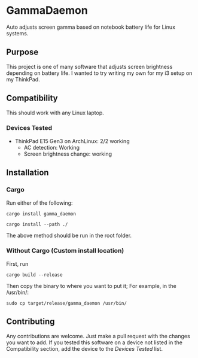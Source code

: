# GammaDaemon
Auto adjusts screen gamma based on notebook battery life for Linux systems.

## Purpose
This project is one of many software that adjusts screen brightness depending on battery life. I wanted to try writing my own for my i3 setup on my ThinkPad.

## Compatibility
This should work with any Linux laptop.

### Devices Tested
- ThinkPad E15 Gen3 on ArchLinux: 2/2 working
    - AC detection: Working
    - Screen brightness change: working



## Installation

### Cargo
Run either of the following:
```
cargo install gamma_daemon
```

```
cargo install --path ./
```
The above method should be run in the root folder.

### Without Cargo (Custom install location)

First, run 
```
cargo build --release
```

Then copy the binary to where you want to put it; For example,
in the /usr/bin/:

```
sudo cp target/release/gamma_daemon /usr/bin/
```

## Contributing
Any contributions are welcome. Just make a pull request with the changes you want to add. If you tested this software on a device not listed in the Compatibility section, add the device to the *Devices Tested* list. 


